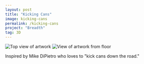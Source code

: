 ```yaml
---
layout: post
title: "Kicking Cans"
image: kicking-cans
permalink: /kicking-cans
project: "Breadth"
tag: 3D
---
```


![Top view of artwork](assets/images/kicking_cans/top.png)
![View of artwork from floor](assets/images/kicking_cans/floor.png)

Inspired by Mike DiPietro who loves to "kick cans down the road."
